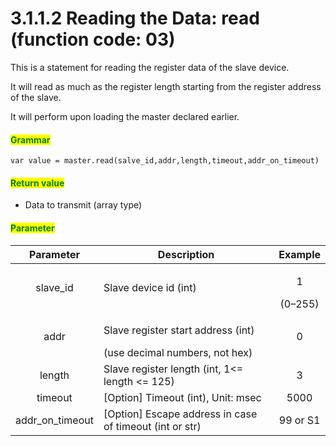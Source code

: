 ﻿# 3.1.1.2 Reading the Data: read (function code: 03)

This is a statement for reading the register data of the slave device.

It will read as much as the register length starting from the register address of the slave. 

It will perform upon loading the master declared earlier.

#### <mark style="color:green;">Grammar</mark>

```
var value = master.read(salve_id,addr,length,timeout,addr_on_timeout)
```

#### <mark style="color:green;">Return value</mark>
- Data to transmit (array type)

#### <mark style="color:green;">Parameter</mark>

|Parameter| Description                                                                                                    |    Example    |
| :---: | ------------------------------------------------------------------------------------------------------- | :-------: |
| slave_id | Slave device id (int)                                         | <p>1</p>(0–255) |
|   addr  | <p>Slave register start address (int)</p> (use decimal numbers, not hex)      |  0  |
|  length  | Slave register length (int, 1<= length <= 125)                                 | 3 |
|  timeout    |[Option]  Timeout (int), Unit: msec                                                      | 5000 |
|  addr_on_timeout    |[Option]  Escape address in case of timeout (int or str)                                                      | 99 or S1 |

